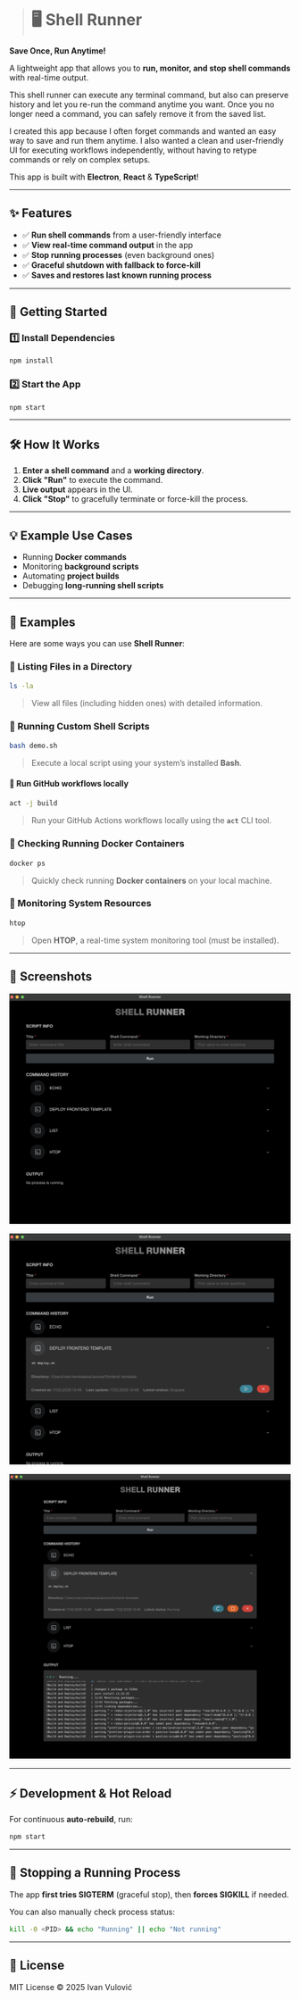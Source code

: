 > # 🖥️ Shell Runner

**Save Once, Run Anytime!**

A lightweight app that allows you to **run, monitor, and stop shell commands** with real-time output.

This shell runner can execute any terminal command, but also can preserve history and let you re-run the command anytime you want. Once you no longer need a command, you can safely remove it from the saved list.

I created this app because I often forget commands and wanted an easy way to save and run them anytime. I also wanted a clean and user-friendly UI for executing workflows independently, without having to retype commands or rely on complex setups.

This app is built with **Electron**, **React** & **TypeScript**!

---

## ✨ Features

- ✅ **Run shell commands** from a user-friendly interface
- ✅ **View real-time command output** in the app
- ✅ **Stop running processes** (even background ones)
- ✅ **Graceful shutdown with fallback to force-kill**
- ✅ **Saves and restores last known running process**

---

## 🚀 Getting Started

### 1️⃣ Install Dependencies

```bash
npm install
```

### 2️⃣ Start the App

```bash
npm start
```

---

## 🛠️ How It Works

1. **Enter a shell command** and a **working directory**.
2. **Click "Run"** to execute the command.
3. **Live output** appears in the UI.
4. **Click "Stop"** to gracefully terminate or force-kill the process.

---

## 💡 Example Use Cases

- Running **Docker commands**
- Monitoring **background scripts**
- Automating **project builds**
- Debugging **long-running shell scripts**

---

## 📌 Examples

Here are some ways you can use **Shell Runner**:

### 🔹 Listing Files in a Directory

```bash
ls -la
```

> View all files (including hidden ones) with detailed information.

### 🔹 Running Custom Shell Scripts

```bash
bash demo.sh
```

> Execute a local script using your system’s installed **Bash**.

#### 🔹 Run GitHub workflows locally

```bash
act -j build
```

> Run your GitHub Actions workflows locally using the **`act`** CLI tool.

### 🔹 Checking Running Docker Containers

```bash
docker ps
```

> Quickly check running **Docker containers** on your local machine.

### 🔹 Monitoring System Resources

```bash
htop
```

> Open **HTOP**, a real-time system monitoring tool (must be installed).

---

## 📸 Screenshots

![Image 1](./docs//img-1.png)

![Image 2](./docs//img-2.png)

![Image 3](./docs//img-3.png)

---

## ⚡ Development & Hot Reload

For continuous **auto-rebuild**, run:

```bash
npm start
```

---

## 🛑 Stopping a Running Process

The app **first tries SIGTERM** (graceful stop), then **forces SIGKILL** if needed.

You can also manually check process status:

```bash
kill -0 <PID> && echo "Running" || echo "Not running"
```

---

## 📜 License

MIT License © 2025 Ivan Vulović

